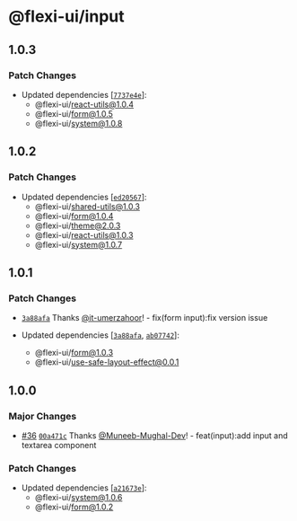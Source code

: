 # @flexi-ui/input

## 1.0.3

### Patch Changes

- Updated dependencies [[`7737e4e`](https://github.com/flexi-ui/flexi-ui/commit/7737e4ef22e3dacf2950663b9270dc2bac36000c)]:
  - @flexi-ui/react-utils@1.0.4
  - @flexi-ui/form@1.0.5
  - @flexi-ui/system@1.0.8

## 1.0.2

### Patch Changes

- Updated dependencies [[`ed20567`](https://github.com/flexi-ui/flexi-ui/commit/ed2056717f394ae3ac302f44026bebe7b4fe14aa)]:
  - @flexi-ui/shared-utils@1.0.3
  - @flexi-ui/form@1.0.4
  - @flexi-ui/theme@2.0.3
  - @flexi-ui/react-utils@1.0.3
  - @flexi-ui/system@1.0.7

## 1.0.1

### Patch Changes

- [`3a88afa`](https://github.com/flexi-ui/flexi-ui/commit/3a88afa8b842798e2f6bee3871b3d119414a4364) Thanks [@it-umerzahoor](https://github.com/it-umerzahoor)! - fix(form input):fix version issue

- Updated dependencies [[`3a88afa`](https://github.com/flexi-ui/flexi-ui/commit/3a88afa8b842798e2f6bee3871b3d119414a4364), [`ab07742`](https://github.com/flexi-ui/flexi-ui/commit/ab07742c2d050bdea18d1f8c440e09171de451fb)]:
  - @flexi-ui/form@1.0.3
  - @flexi-ui/use-safe-layout-effect@0.0.1

## 1.0.0

### Major Changes

- [#36](https://github.com/flexi-ui/flexi-ui/pull/36) [`00a471c`](https://github.com/flexi-ui/flexi-ui/commit/00a471c11b74e53416f4d35d284b481c7ed02040) Thanks [@Muneeb-Mughal-Dev](https://github.com/Muneeb-Mughal-Dev)! - feat(input):add input and textarea component

### Patch Changes

- Updated dependencies [[`a21673e`](https://github.com/flexi-ui/flexi-ui/commit/a21673e7e5d4973342dd72db605004d058278bef)]:
  - @flexi-ui/system@1.0.6
  - @flexi-ui/form@1.0.2
